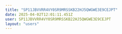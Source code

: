 ```yaml
---
title: "SP11JBVVRR4VY0SR9MRSSKB22HJ5QWGWE3E9CEJPT"
date: 2025-04-02T12:01:11.451Z
user: SP11JBVVRR4VY0SR9MRSSKB22HJ5QWGWE3E9CEJPT
layout: "users"
---
```

    